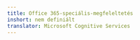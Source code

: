```yaml
---
title: Office 365-speciális-megfeleltetés
inshort: nem definiált
translator: Microsoft Cognitive Services
---
```




